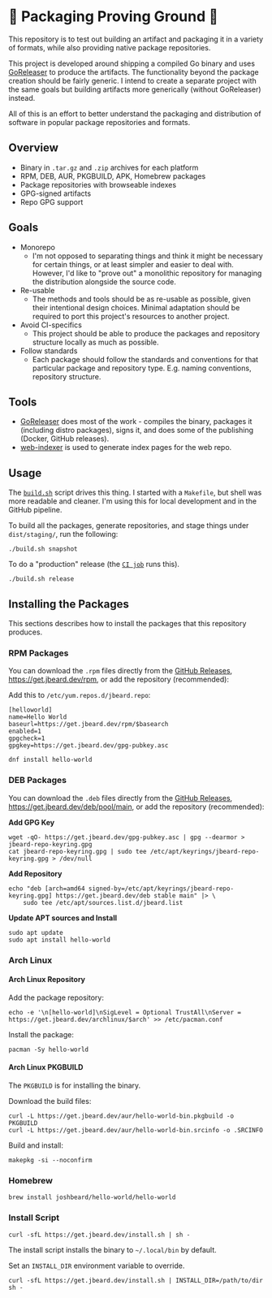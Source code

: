 # 🚧 Packaging Proving Ground 🚧

This repository is to test out building an artifact and
packaging it in a variety of formats, while also providing native package
repositories.

This project is developed around shipping a compiled Go binary and uses
[GoReleaser](https://goreleaser.com/) to produce the artifacts. The
functionality beyond the package creation should be fairly generic. I intend to
create a separate project with the same goals but building artifacts more
generically (without GoReleaser) instead.

All of this is an effort to better understand the packaging and distribution of
software in popular package repositories and formats.

## Overview

* Binary in `.tar.gz` and `.zip` archives for each platform
* RPM, DEB, AUR, PKGBUILD, APK, Homebrew packages
* Package repositories with browseable indexes
* GPG-signed artifacts
* Repo GPG support

## Goals

* Monorepo
    * I'm not opposed to separating things and think it might be necessary for
      certain things, or at least simpler and easier to deal with. However, I'd
      like to "prove out" a monolithic repository for managing the distribution
      alongside the source code.
* Re-usable
    * The methods and tools should be as re-usable as possible, given their
      intentional design choices. Minimal adaptation should be required to port
      this project's resources to another project.
* Avoid CI-specifics
    * This project should be able to produce the packages and repository
      structure locally as much as possible.
* Follow standards
    * Each package should follow the standards and conventions for that
      particular package and repository type. E.g. naming conventions,
      repository structure.

## Tools

* [GoReleaser](https://goreleaser.com/) does most of the work - compiles the
  binary, packages it (including distro packages), signs it, and does some of
  the publishing (Docker, GitHub releases).
* [web-indexer](https://github.com/joshbeard/web-indexer) is used to generate
  index pages for the web repo.

## Usage

The [`build.sh`](build.sh) script drives this thing. I started with a
`Makefile`, but shell was more readable and cleaner. I'm using this for local
development and in the GitHub pipeline.

To build all the packages, generate repositories, and stage things under
`dist/staging/`, run the following:

```shell
./build.sh snapshot
```

To do a "production" release (the [`CI job`](.github/workflows/ci.yml) runs
this).

```shell
./build.sh release
```

## Installing the Packages

This sections describes how to install the packages that this repository
produces.

### RPM Packages

You can download the `.rpm` files directly from the
[GitHub Releases](https://github.com/joshbeard/testing-packaging/releases),
<https://get.jbeard.dev/rpm>, or add the repository (recommended):

Add this to `/etc/yum.repos.d/jbeard.repo`:

```plain
[helloworld]
name=Hello World
baseurl=https://get.jbeard.dev/rpm/$basearch
enabled=1
gpgcheck=1
gpgkey=https://get.jbeard.dev/gpg-pubkey.asc
```

```shell
dnf install hello-world
```

### DEB Packages

You can download the `.deb` files directly from the
[GitHub Releases](https://github.com/joshbeard/testing-packaging/releases),
<https://get.jbeard.dev/deb/pool/main>, or add the repository (recommended):

__Add GPG Key__

```shell
wget -qO- https://get.jbeard.dev/gpg-pubkey.asc | gpg --dearmor > jbeard-repo-keyring.gpg
cat jbeard-repo-keyring.gpg | sudo tee /etc/apt/keyrings/jbeard-repo-keyring.gpg > /dev/null
```

__Add Repository__

```shell
echo "deb [arch=amd64 signed-by=/etc/apt/keyrings/jbeard-repo-keyring.gpg] https://get.jbeard.dev/deb stable main" |> \
    sudo tee /etc/apt/sources.list.d/jbeard.list
```

__Update APT sources and Install__

```shell
sudo apt update
sudo apt install hello-world
```

### Arch Linux

#### Arch Linux Repository

Add the package repository:

```shell
echo -e '\n[hello-world]\nSigLevel = Optional TrustAll\nServer = https://get.jbeard.dev/archlinux/$arch' >> /etc/pacman.conf
```

Install the package:

```shell
pacman -Sy hello-world
```

#### Arch Linux PKGBUILD

The `PKGBUILD` is for installing the binary.

Download the build files:

```shell
curl -L https://get.jbeard.dev/aur/hello-world-bin.pkgbuild -o PKGBUILD
curl -L https://get.jbeard.dev/aur/hello-world-bin.srcinfo -o .SRCINFO
```

Build and install:

```shell
makepkg -si --noconfirm
```

### Homebrew

```shell
brew install joshbeard/hello-world/hello-world
```

### Install Script

```shell
curl -sfL https://get.jbeard.dev/install.sh | sh -
```

The install script installs the binary to `~/.local/bin` by default.

Set an `INSTALL_DIR` environment variable to override.

```shell
curl -sfL https://get.jbeard.dev/install.sh | INSTALL_DIR=/path/to/dir sh -
```
